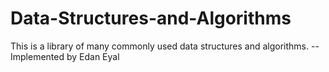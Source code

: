 # Data-Structures-and-Algorithms
This is a library of many commonly used data structures and algorithms.
--Implemented by Edan Eyal